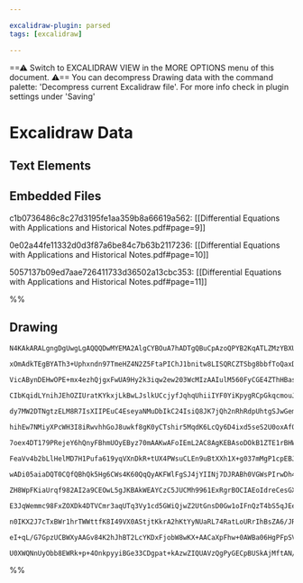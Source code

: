 ```yaml
---

excalidraw-plugin: parsed
tags: [excalidraw]

---
```

==⚠  Switch to EXCALIDRAW VIEW in the MORE OPTIONS menu of this document. ⚠== You can decompress Drawing data with the command palette: 'Decompress current Excalidraw file'. For more info check in plugin settings under 'Saving'


# Excalidraw Data

## Text Elements
## Embedded Files
c1b0736486c8c27d3195fe1aa359b8a66619a562: [[Differential Equations with Applications and Historical Notes.pdf#page=9]]

0e02a44fe11332d0d3f87a6be84c7b63b2117236: [[Differential Equations with Applications and Historical Notes.pdf#page=10]]

5057137b09ed7aae726411733d36502a13cbc353: [[Differential Equations with Applications and Historical Notes.pdf#page=11]]

%%
## Drawing
```compressed-json
N4KAkARALgngDgUwgLgAQQQDwMYEMA2AlgCYBOuA7hADTgQBuCpAzoQPYB2KqATLZMzYBXUtiRoIACyhQ4zZAHoFAc0JRJQgEYA6bGwC2CgF7N6hbEcK4OCtptbErHALRY8RMpWdx8Q1TdIEfARcZgRmBShcZQUebQBGADYEmjoghH0EDihmbgBtcDBQMBKIEm4IABkAMQBJQgBpfABZAEFUkshYRArA7CiOZWCO0sxuZ3iABgAOAGZtWYBWaenJ

xOmAdkTEgBYATh3+Uphxndn97TmeHZ4N2Z5FtaPIChJ1bnitw8LISQRCZTSbg8bbfToQaxDcSoSbPCDMKCkNgAawQAGE2Pg2KQKgBiSYEwkjSCaXDYZHKJFCDjEDFYnESRHWZhwXCBbLEiAAM0I+HwAGVYMMJJIyRpApyEUjUQB1N6SD5wqUohCCmDC9CCDycqmAjjhXJoeJwtis7BqE5Gglwqk0/XMQ2oDhCPlKhAIYjcfb3OGMFjsLhoPg/BhM

VicABynDEHwOPE+mx4ezhQjgxFwUA9Hy2k3iqw2ew203WcMIzAAIulM560FyCGE4ZThHBasRHQVOpBy81EgBHfBGCPKCA/AC6cM0whpAFFgplsu3xyGiBxkdxna7l2xyVna/WEHCueRMq31y78KWaVgKrhJiOSgBfI7FUrlCTlxbZABKpGm+E53TQmU+jREgcJjGgEwzPMSwrGsmyggccKWqgzhnBcVw3HcDxPCGrzEO8RpfHCfwAkCQagnCkIar

CIbKqidLYnihJEhOZIUratKYkxjLkBwLJslkUCcjyfJqhqUhiiIYF0YiKpygRCpGkqcmouJQFauUNrCHqBqKiGppkhaHzWiGnH2o6G4XnR7o1qgiR7MaIZ+uGga8L6YYBlGHAxmgsyJPceyTDsGxOeCqbptW2aJLm+aFsW0ylhWVa7qgdb4A2IZNqmrbtj8XY9v2g7DmOE5TsQs4ZEJi5wiua5oFZtXbqidnpZl4JHrgJ52Y1IaiQgp4SNg8SaJM

dy7MW2DTNgtzELM8R7IsXIIPEuC4EseyaNMuDbIkC24IsiQ8JK7jQh2nRhRdpUhtgSJwGem7goQV4QeguDxJKURQEIjoQIgNLPcOcLYD9UAGOWGa4NwL6lGmXIAAqgQAaoQCAUPDd2OjDpTBFywloLRnYkmwMgGNwhOdhApBkfjqA7Dsl3gmD91oLtzylEiX3QpM+UPj8fOPs+IZvugADyRg7JgbDTkjYxwoBvQIP01EyeCr1QXMCzLKs6xbLsSE

hihEw7NMiyXPcWH3I8iRwvhhGoJ8uwkf8gK0yCTshir5MqdK6LcQy6D4ixd5seS2U0oxAfQHxAnssJh68gKQpAaK2DiqrpT0QgCn24z8KqaqycVJpnraX4kgWfp4KGeasAmRTkDmXpDXnm6qXxosh0ef6nDAt3rneb5dM8KbMV3CmaYZqljuxWN8UlsLyXBFFe4ZQeWVUi2bb5PlEDwwAEgAQofOxooK94lEu4KTtSFVztV+RXzjz31U6rdbjurX

7oex4DT179PRejeY6hQnyFBhmUOyEByz70mAAKwAFoIEmL2AC8AgKEBAsoDOkB1ZTE1rBHWCF9ZgmOOMeIJszaYVuFbXC4I7ZKQdsREMpFXbAkop7QYNEfYqkjsxYOnJSRh04nw3izJWRxxEondSFRU7p0+r7HOjC85ZxkRIEuOodIV2bg7E0ZpjJWgblTcqlcW6PUzrZbg6xEgFn7gGPuzlPKRmjNCGxmwdg2MWMmEMEUp52RnnmOeRYF5PSXgg

FeaVv4b2bLlHelMD7H1Pufa619yqVXnDkR+tUX4PWsuCLEn9uBtXXh1X+g037mMgP1cpEBJjIJ4Lgemy14jxFmPcYgkw5pck2DtTQCBpg7GwBsTQAVNDxk+DwfyJ0CBnXyozMA8QUmlFuqaXJl5iDXgkOtT6GYfoVH+o4QYnIQYInBpDaGu84aI2wSjNGGNTRY3ypAXGtMG6lEnKTfQ3snlUxpl6Bm7MuirNZtsQFxiubk15vzUBQsnpQOnL2cse

wADi05aiaDQT0CQfQBhQk5Hg6CWs4K60QqQyAKFWlFgSJ4jYIINj7DJRABh0VGWsPIrwDh4IvYEx4Qxf2/CWKCPYuHLi9IKhMn4hIoSUixJFxFFJCUvLs7yirpnAuajNSYi0mZLRpjdEGX0XXQxZc7Q6N6uCMIqUiwPESo4nublgzghcl5Fx2Z6Ugj2KsPOviIkBLisE21oTKzL1SsUxsm9YloHOqUcsbAYAwCCBQbAF8wBP2JrfdJD8o1pogHVN

ZH8WpFKiaUrqf982AI2a9CEOwL5gJKBAkWEAYCzC5JUCMh9961ExRgrBOCIAEoIdreCesGXIQ+LMKlSQNiLFpTY0deEVVEQ9uCNlbtOWlG5TCJVojA7BxDiGIRHFyo7ujuIwSHIE6yvVCnBVfas5KNVQIdVcrNXajLrpB0j6IA1wMQ7Uy4Im6frMXkix09gqzEDaUZ1vcgx2OcT5aEC1pjxk9XmWYE9IrTxzIEgsAakrBvCaG4tpRspbzypTWN8b

E3JqWemmc98FxZOXDk4DTVCmr3aqUTq3Vy1cd5GWiQjwZ2UtGnsD0Gw1oIFnQzT4bS5qJEeA01p2BNDYCWLMaZGpo0LPZoszoOaVkswqSByAz1K03kWDs76v0DmA2OaDM5UQLmUyucjVG6NMbOcpi875RMIAfLBl8nlPzqZsLQPTeZQKjNsxCyTKekLOwC0fKA8AV8IRwDgIKeLaAXzQD+JkCoRA2FHAYO5w+wqRH8okLiLktW6sjAgCDUgcdaiZ

n0IKX2J7cTxBWr1hrTWWttfK8I49VX0AStjtKkrA2hKtYyNUaRL74RatLoURrIhBsZA6/JRd7k1szeyHN9rz7r3FxW/1jbs22tfl1Toy663mtXYyKLQ1FL/2QAO1AI71ROBQGqF1XkKFFjTcu4dtrP3sj8kIEYaEPAKYPc2/oAAKlgKArQituVzQgPGF3Htg621EUgaPmtsAoH8XA/9zEI6e/oacNJWgk7JyEKBbIkRUBB3jr7bWGds6R+g3o5Vc

eI+qL/G7GpzUCBWXyAAGv84K2hJhBT2LcYKDxFjobW8wKX+AACaXpFhw+0AWBa06HgPFpSVowbAyY5ecgQIQ3MEhrAZjwGF+3Qdc4yDd2+erjG3wa5SEgUOYfAnh4H4ggoEBGeB2t8PzQ2AbLp7gTQwQ7KIgdyV8PO6IGH0xFA0gyhSQAAp4wbGoLwT45fS/l8mNoRYABKTkX4EDKBdGyXohfcAl9mLCXgPeq/95hHXxvbvlke+26iF7UAAyWQAV

U0XWQNnUyObb8EWRk+p+4OnkpyyiBGe33CDgpat+kAzwZIQUAVzQgPyGECpBUSkAjMftAN/wR34f0nlPqVt+j8gHYOBSsOQ/IR+cA8eieR+X+X8a8JWZI0+jASO1u/4q+pQCs6i6Q/Q9iwMDmyO/OrGBaRG0BfUSI7W6B0+MGkShB+SoQaOGB8BiBuSKWYAda3I/GWMfMD4QAA==
```
%%